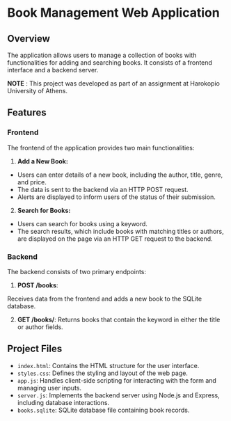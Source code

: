 # Book Management Web Application
## Overview
 The application allows users to manage a collection of books with functionalities for adding and searching books. It consists of a frontend interface and a backend server.
 
**NOTE** : This project was developed as part of an assignment at Harokopio University of Athens.

## Features
### Frontend
The frontend of the application provides two main functionalities:

1. **Add a New Book:**
- Users can enter details of a new book, including the author, title, genre, and price.
- The data is sent to the backend via an HTTP POST request.
- Alerts are displayed to inform users of the status of their submission.

2. **Search for Books:**
- Users can search for books using a keyword.
- The search results, which include books with matching titles or authors, are displayed on the page via an HTTP GET request to the backend.

### Backend
The backend consists of two primary endpoints:

1. **POST /books**:

Receives data from the frontend and adds a new book to the SQLite database.

2. **GET /books/**:
Returns books that contain the keyword in either the title or author fields.

## Project Files

- `index.html`: Contains the HTML structure for the user interface.
- `styles.css`: Defines the styling and layout of the web page.
- `app.js`: Handles client-side scripting for interacting with the form and managing user inputs.
- `server.js`: Implements the backend server using Node.js and Express, including database interactions.
- `books.sqlite`: SQLite database file containing book records.
